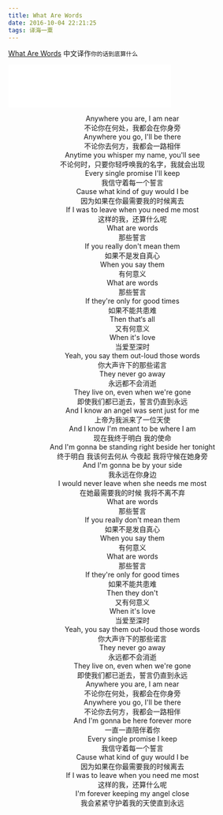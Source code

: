 ```yaml
---
title: What Are Words
date: 2016-10-04 22:21:25
tags: 译海一粟
---
```



[What Are Words](https://baike.baidu.com/item/What%20are%20words/8154085)  中文译作`你的话到底算什么`



<iframe frameborder="no" border="0" marginwidth="0" marginheight="0" width=330 height=86 src="//music.163.com/outchain/player?type=2&id=27109804&auto=0&height=66"></iframe>


<center>

Anywhere you are, I am near<br>
不论你在何处，我都会在你身旁<br>
Anywhere you go, I'll be there<br>
不论你去何方，我都会一路相伴<br>
Anytime you whisper my name, you'll see<br>
不论何时，只要你轻呼唤我的名字，我就会出现<br>
Every single promise I'll keep<br>
我信守着每一个誓言<br>
Cause what kind of guy would I be<br>
因为如果在你最需要我的时候离去<br>
If I was to leave when you need me most<br>
这样的我，还算什么呢<br>
What are words<br>
那些誓言<br>
If you really don't mean them<br>
如果不是发自真心<br>
When you say them<br>
有何意义<br>
What are words<br>
那些誓言<br>
If they're only for good times<br>
如果不能共患难<br>
Then that‘s all<br>
又有何意义<br>
When it's love<br>
当爱至深时<br>
Yeah, you say them out-loud those words<br>
你大声许下的那些诺言<br>
They never go away<br>
永远都不会消逝<br>
They live on, even when we're gone<br>
即使我们都已逝去，誓言仍直到永远<br>
And I know an angel was sent just for me<br>
上帝为我派来了一位天使<br>
And I know I'm meant to be where I am<br>
现在我终于明白 我的使命<br>
And I'm gonna be standing right beside her tonight<br>
终于明白 我该何去何从 今夜起 我将守候在她身旁<br>
And I'm gonna be by your side<br>
我永远在你身边<br>
I would never leave when she needs me most<br>
在她最需要我的时候 我将不离不弃<br>
What are words<br>
那些誓言<br>
If you really don't mean them<br>
如果不是发自真心<br>
When you say them<br>
有何意义<br>
What are words<br>
那些誓言<br>
If they're only for good times<br>
如果不能共患难<br>
Then they don't<br>
又有何意义<br>
When it's love<br>
当爱至深时<br>
Yeah, you say them out-loud those words<br>
你大声许下的那些诺言<br>
They never go away<br>
永远都不会消逝<br>
They live on, even when we're gone<br>
即使我们都已逝去，誓言仍直到永远<br>
Anywhere you are, I am near<br>
不论你在何处，我都会在你身旁<br>
Anywhere you go, I'll be there<br>
不论你去何方，我都会一路相伴<br>
And I'm gonna be here forever more<br>
一直一直陪伴着你<br>
Every single promise I keep<br>
我信守着每一个誓言<br>
Cause what kind of guy would I be<br>
因为如果在你最需要我的时候离去<br>
If I was to leave when you need me most<br>
这样的我，还算什么呢<br>
I'm forever keeping my angel close<br>
我会紧紧守护着我的天使直到永远<br>


</center>